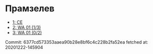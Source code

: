 # Прамзелев
- [1: CE](1.md)
- [2: WA 01 (1/3)](2.md)
- [3: WA 01 (0/2)](3.md)

Commit: 6377cd573353aaea90b28e8bf6c4c228b2fa52ea
 fetched at: 20201222-145904
